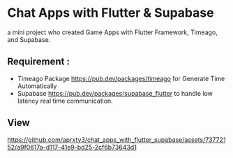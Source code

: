 # Chat Apps with Flutter & Supabase

a mini project who created Game Apps with Flutter Framework, Timeago, and Supabase.

## Requirement :
* Timeago Package https://pub.dev/packages/timeago
  for Generate Time Automatically
* Supabase https://pub.dev/packages/supabase_flutter
  to handle low latency real time communication.

## View

https://github.com/aprxty3/chat_apps_with_flutter_supabase/assets/73772152/a9f0617a-d117-41e9-bd25-2cf6b73643d1

